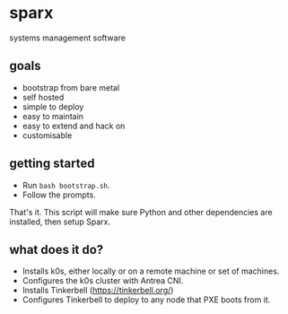 # sparx
systems management software

## goals
- bootstrap from bare metal
- self hosted
- simple to deploy
- easy to maintain
- easy to extend and hack on
- customisable

## getting started
* Run `bash bootstrap.sh`.
* Follow the prompts.

That's it. This script will make sure Python and other dependencies are installed, then setup Sparx.

## what does it do?
* Installs k0s, either locally or on a remote machine or set of machines.
* Configures the k0s cluster with Antrea CNI.
* Installs Tinkerbell (https://tinkerbell.org/)
* Configures Tinkerbell to deploy to any node that PXE boots from it.
